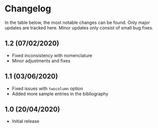 # Changelog

In the table below, the most notable changes can be found. Only major updates are tracked here. Minor updates only consist of small bug fixes.

## 1.2 (07/02/2020)

* Fixed inconsistency with nomenclature
* Minor adjustments and fixes

## 1.1 (03/06/2020)

* Fixed issues with `twocolumn` option
* Added more sample entries in the bibliography

## 1.0 (20/04/2020)

* Initial release
